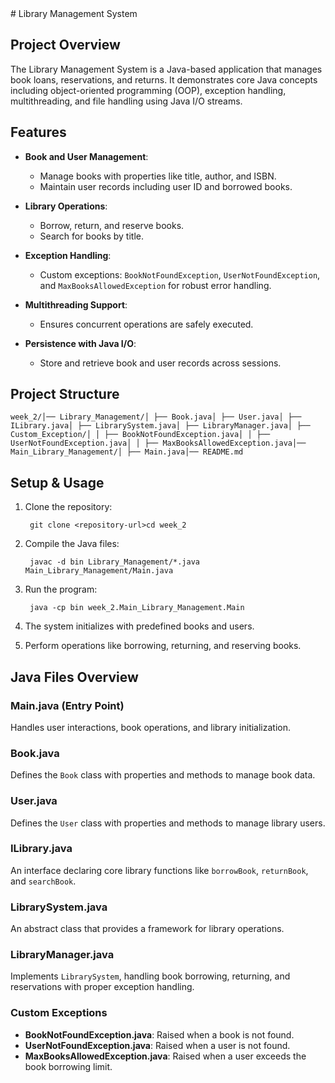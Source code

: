 <head></head>
# Library Management System

## Project Overview

The Library Management System is a Java-based application that manages book loans, reservations, and returns. It demonstrates core Java concepts including object-oriented programming (OOP), exception handling, multithreading, and file handling using Java I/O streams.

## Features

- **Book and User Management**:

    - Manage books with properties like title, author, and ISBN.
    - Maintain user records including user ID and borrowed books.
- **Library Operations**:

    - Borrow, return, and reserve books.
    - Search for books by title.
- **Exception Handling**:

    - Custom exceptions: `BookNotFoundException`, `UserNotFoundException`, and `MaxBooksAllowedException` for robust error handling.
- **Multithreading Support**:

    - Ensures concurrent operations are safely executed.
- **Persistence with Java I/O**:

    - Store and retrieve book and user records across sessions.

## Project Structure

    week_2/│── Library_Management/│ ├── Book.java│ ├── User.java│ ├── ILibrary.java│ ├── LibrarySystem.java│ ├── LibraryManager.java│ ├── Custom_Exception/│ │ ├── BookNotFoundException.java│ │ ├── UserNotFoundException.java│ │ ├── MaxBooksAllowedException.java│── Main_Library_Management/│ ├── Main.java│── README.md

## Setup & Usage

1. Clone the repository:

        git clone <repository-url>cd week_2
2. Compile the Java files:

        javac -d bin Library_Management/*.java Main_Library_Management/Main.java
3. Run the program:

        java -cp bin week_2.Main_Library_Management.Main
4. The system initializes with predefined books and users.
5. Perform operations like borrowing, returning, and reserving books.

## Java Files Overview

### **Main.java** (Entry Point)

Handles user interactions, book operations, and library initialization.

### **Book.java**

Defines the `Book` class with properties and methods to manage book data.

### **User.java**

Defines the `User` class with properties and methods to manage library users.

### **ILibrary.java**

An interface declaring core library functions like `borrowBook`, `returnBook`, and `searchBook`.

### **LibrarySystem.java**

An abstract class that provides a framework for library operations.

### **LibraryManager.java**

Implements `LibrarySystem`, handling book borrowing, returning, and reservations with proper exception handling.

### **Custom Exceptions**

- **BookNotFoundException.java**: Raised when a book is not found.
- **UserNotFoundException.java**: Raised when a user is not found.
- **MaxBooksAllowedException.java**: Raised when a user exceeds the book borrowing limit.



